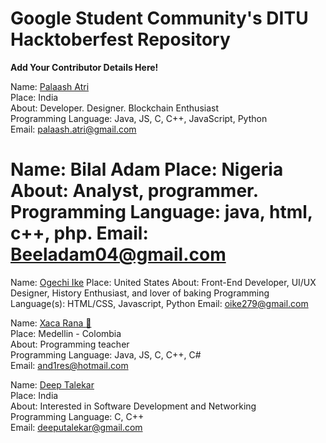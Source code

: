 # Google Student Community's DITU Hacktoberfest Repository

 **Add Your Contributor Details Here!**

Name: [Palaash Atri](https://github.com/PalaashA/)<br/>
Place: India<br/>
About: Developer. Designer. Blockchain Enthusiast<br/>
Programming Language: Java, JS, C, C++, JavaScript, Python<br/>
Email: palaash.atri@gmail.com<br/>


Name: Bilal Adam
Place: Nigeria
About: Analyst, programmer.
Programming Language: java, html, c++, php.
Email: Beeladam04@gmail.com
=======
Name: [Ogechi Ike](https://github.com/BlackMG27)
Place: United States
About: Front-End Developer, UI/UX Designer, History Enthusiast, and lover of baking
Programming Language(s): HTML/CSS, Javascript, Python
Email: oike279@gmail.com

Name: [Xaca Rana :frog:](https://github.com/xaca/)<br/>
Place: Medellin - Colombia<br/>
About: Programming teacher<br/>
Programming Language: Java, JS, C, C++, C#<br/>
Email: and1res@hotmail.com<br/>

Name: [Deep Talekar](https://github.com/DeepTalekar)<br/>
Place: India<br/>
About: Interested in Software Development and Networking<br/>
Programming Language: C, C++<br/>
Email: deeputalekar@gmail.com<br/>

